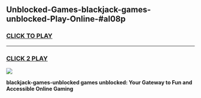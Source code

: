 
## Unblocked-Games-blackjack-games-unblocked-Play-Online-#al08p
<h3>
<a href="https://premium.freeplayer.one?title=blackjack-games-unblocked&ref=27F">CLICK TO PLAY</a></h3>
<hr>

<h3>
<a href="https://premium.freeplayer.one?title=blackjack-games-unblocked&ref=27F">CLICK 2 PLAY</a>
  
</h3>

<a href="https://premium.freeplayer.one?title=blackjack-games-unblocked&ref=27F"><img src="https://clearcache.store/games.png"></a>


**blackjack-games-unblocked games unblocked: Your Gateway to Fun and Accessible Online Gaming**
